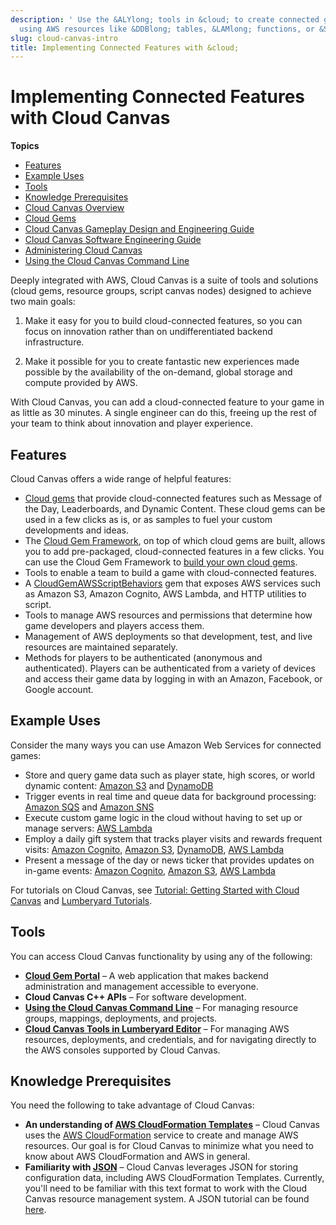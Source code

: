```yaml
---
description: ' Use the &ALYlong; tools in &cloud; to create connected gaming experiences
  using AWS resources like &DDBlong; tables, &LAMlong; functions, or &S3; buckets. '
slug: cloud-canvas-intro
title: Implementing Connected Features with &cloud;
---
```

# Implementing Connected Features with Cloud Canvas<a name="cloud-canvas-intro"></a>

**Topics**
+ [Features](#cloud-canvas-overview-features)
+ [Example Uses](#cloud-canvas-overview-example-uses)
+ [Tools](#cloud-canvas-overview-tools)
+ [Knowledge Prerequisites](#cloud-canvas-overview-prereq-knowledge)
+ [Cloud Canvas Overview](cloud-canvas-overview.md)
+ [Cloud Gems](cloud-canvas-cloud-gems-intro.md)
+ [Cloud Canvas Gameplay Design and Engineering Guide](cloud-canvas-game-play-design-guide-intro.md)
+ [Cloud Canvas Software Engineering Guide](cloud-canvas-soft-eng-intro.md)
+ [Administering Cloud Canvas](cloud-canvas-administering-intro.md)
+ [Using the Cloud Canvas Command Line](cloud-canvas-command-line.md)

Deeply integrated with AWS, Cloud Canvas is a suite of tools and solutions \(cloud gems, resource groups, script canvas nodes\) designed to achieve two main goals:

1. Make it easy for you to build cloud\-connected features, so you can focus on innovation rather than on undifferentiated backend infrastructure\.

1. Make it possible for you to create fantastic new experiences made possible by the availability of the on\-demand, global storage and compute provided by AWS\.

With Cloud Canvas, you can add a cloud\-connected feature to your game in as little as 30 minutes\. A single engineer can do this, freeing up the rest of your team to think about innovation and player experience\.

## Features<a name="cloud-canvas-overview-features"></a>

Cloud Canvas offers a wide range of helpful features:
+ [Cloud gems](cloud-canvas-cloud-gems-intro.md) that provide cloud\-connected features such as Message of the Day, Leaderboards, and Dynamic Content\. These cloud gems can be used in a few clicks as is, or as samples to fuel your custom developments and ideas\. 
+ The [Cloud Gem Framework](cloud-canvas-cloud-gem-framework-intro.md), on top of which cloud gems are built, allows you to add pre\-packaged, cloud\-connected features in a few clicks\. You can use the Cloud Gem Framework to [build your own cloud gems](cloud-canvas-cgf-getting-started-create-gem.md)\.
+ Tools to enable a team to build a game with cloud\-connected features\.
+ A [CloudGemAWSScriptBehaviors](cloud-canvas-cgf-aws-behavior-context-reflections.md) gem that exposes AWS services such as Amazon S3, Amazon Cognito, AWS Lambda, and HTTP utilities to script\. 
+ Tools to manage AWS resources and permissions that determine how game developers and players access them\.
+ Management of AWS deployments so that development, test, and live resources are maintained separately\.
+ Methods for players to be authenticated \(anonymous and authenticated\)\. Players can be authenticated from a variety of devices and access their game data by logging in with an Amazon, Facebook, or Google account\.

## Example Uses<a name="cloud-canvas-overview-example-uses"></a>

Consider the many ways you can use Amazon Web Services for connected games:
+ Store and query game data such as player state, high scores, or world dynamic content: [Amazon S3](https://docs.aws.amazon.com/AmazonS3/latest/dev/) and [DynamoDB](https://docs.aws.amazon.com/amazondynamodb/latest/developerguide/)
+ Trigger events in real time and queue data for background processing: [Amazon SQS](https://docs.aws.amazon.com/AWSSimpleQueueService/latest/SQSDeveloperGuide/) and [Amazon SNS](https://docs.aws.amazon.com/sns/latest/dg/)
+ Execute custom game logic in the cloud without having to set up or manage servers: [AWS Lambda](https://docs.aws.amazon.com/lambda/latest/dg/)
+ Employ a daily gift system that tracks player visits and rewards frequent visits: [Amazon Cognito](https://docs.aws.amazon.com/cognito/latest/developerguide/what-is-amazon-cognito.html), [Amazon S3](https://docs.aws.amazon.com/AmazonS3/latest/dev/), [DynamoDB](https://docs.aws.amazon.com/amazondynamodb/latest/developerguide/), [AWS Lambda](https://docs.aws.amazon.com/lambda/latest/dg/)
+ Present a message of the day or news ticker that provides updates on in\-game events: [Amazon Cognito](https://docs.aws.amazon.com/cognito/latest/developerguide/what-is-amazon-cognito.html), [Amazon S3](https://docs.aws.amazon.com/AmazonS3/latest/dev/), [AWS Lambda](https://docs.aws.amazon.com/lambda/latest/dg/) 

For tutorials on Cloud Canvas, see [Tutorial: Getting Started with Cloud Canvas](cloud-canvas-tutorial.md) and [Lumberyard Tutorials](https://gamedev.amazon.com/forums/tutorials)\.

## Tools<a name="cloud-canvas-overview-tools"></a>

 You can access Cloud Canvas functionality by using any of the following:
+  **[Cloud Gem Portal](cloud-canvas-cloud-gem-portal.md)** – A web application that makes backend administration and management accessible to everyone\. 
+  **Cloud Canvas C\+\+ APIs** – For software development\.
+ **[Using the Cloud Canvas Command Line](cloud-canvas-command-line.md)** – For managing resource groups, mappings, deployments, and projects\. 
+  **[Cloud Canvas Tools in Lumberyard Editor](cloud-canvas-ui-intro.md)** – For managing AWS resources, deployments, and credentials, and for navigating directly to the AWS consoles supported by Cloud Canvas\. 

## Knowledge Prerequisites<a name="cloud-canvas-overview-prereq-knowledge"></a>

You need the following to take advantage of Cloud Canvas:
+ **An understanding of [AWS CloudFormation Templates](https://docs.aws.amazon.com/AWSCloudFormation/latest/UserGuide/template-guide.html)** – Cloud Canvas uses the [AWS CloudFormation](https://aws.amazon.com/cloudformation/) service to create and manage AWS resources\. Our goal is for Cloud Canvas to minimize what you need to know about AWS CloudFormation and AWS in general\. 
+ **Familiarity with [JSON](http://www.json.org/)** – Cloud Canvas leverages JSON for storing configuration data, including AWS CloudFormation Templates\. Currently, you'll need to be familiar with this text format to work with the Cloud Canvas resource management system\. A JSON tutorial can be found [here](http://www.w3resource.com/JSON/introduction.php)\. 